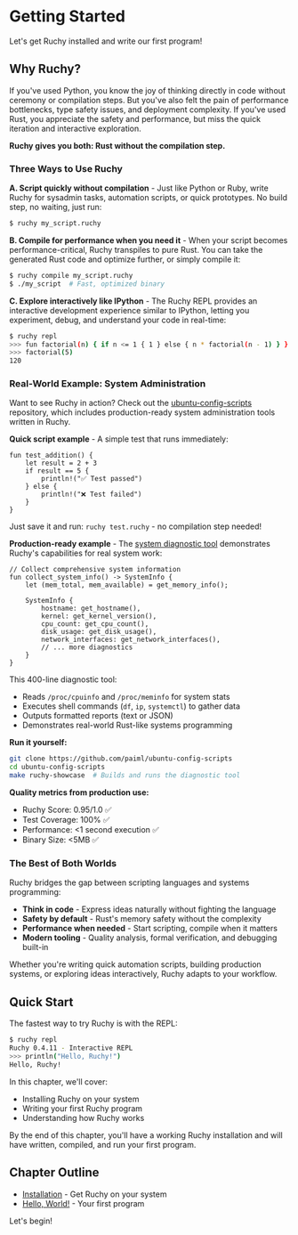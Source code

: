 # Getting Started

Let's get Ruchy installed and write our first program!

## Why Ruchy?

If you've used Python, you know the joy of thinking directly in code without ceremony or compilation steps. But you've also felt the pain of performance bottlenecks, type safety issues, and deployment complexity. If you've used Rust, you appreciate the safety and performance, but miss the quick iteration and interactive exploration.

**Ruchy gives you both: Rust without the compilation step.**

### Three Ways to Use Ruchy

**A. Script quickly without compilation** - Just like Python or Ruby, write Ruchy for sysadmin tasks, automation scripts, or quick prototypes. No build step, no waiting, just run:

```bash
$ ruchy my_script.ruchy
```

**B. Compile for performance when you need it** - When your script becomes performance-critical, Ruchy transpiles to pure Rust. You can take the generated Rust code and optimize further, or simply compile it:

```bash
$ ruchy compile my_script.ruchy
$ ./my_script  # Fast, optimized binary
```

**C. Explore interactively like IPython** - The Ruchy REPL provides an interactive development experience similar to IPython, letting you experiment, debug, and understand your code in real-time:

```bash
$ ruchy repl
>>> fun factorial(n) { if n <= 1 { 1 } else { n * factorial(n - 1) } }
>>> factorial(5)
120
```

### Real-World Example: System Administration

Want to see Ruchy in action? Check out the [ubuntu-config-scripts](https://github.com/paiml/ubuntu-config-scripts) repository, which includes production-ready system administration tools written in Ruchy.

**Quick script example** - A simple test that runs immediately:

```ruchy
fun test_addition() {
    let result = 2 + 3
    if result == 5 {
        println!("✅ Test passed")
    } else {
        println!("❌ Test failed")
    }
}
```

Just save it and run: `ruchy test.ruchy` - no compilation step needed!

**Production-ready example** - The [system diagnostic tool](https://github.com/paiml/ubuntu-config-scripts/blob/main/ruchy-scripts/system/system_diagnostic.ruchy) demonstrates Ruchy's capabilities for real system work:

```ruchy
// Collect comprehensive system information
fun collect_system_info() -> SystemInfo {
    let (mem_total, mem_available) = get_memory_info();

    SystemInfo {
        hostname: get_hostname(),
        kernel: get_kernel_version(),
        cpu_count: get_cpu_count(),
        disk_usage: get_disk_usage(),
        network_interfaces: get_network_interfaces(),
        // ... more diagnostics
    }
}
```

This 400-line diagnostic tool:
- Reads `/proc/cpuinfo` and `/proc/meminfo` for system stats
- Executes shell commands (`df`, `ip`, `systemctl`) to gather data
- Outputs formatted reports (text or JSON)
- Demonstrates real-world Rust-like systems programming

**Run it yourself:**
```bash
git clone https://github.com/paiml/ubuntu-config-scripts
cd ubuntu-config-scripts
make ruchy-showcase  # Builds and runs the diagnostic tool
```

**Quality metrics from production use:**
- Ruchy Score: 0.95/1.0 ✅
- Test Coverage: 100% ✅
- Performance: <1 second execution ✅
- Binary Size: <5MB ✅

### The Best of Both Worlds

Ruchy bridges the gap between scripting languages and systems programming:

- **Think in code** - Express ideas naturally without fighting the language
- **Safety by default** - Rust's memory safety without the complexity
- **Performance when needed** - Start scripting, compile when it matters
- **Modern tooling** - Quality analysis, formal verification, and debugging built-in

Whether you're writing quick automation scripts, building production systems, or exploring ideas interactively, Ruchy adapts to your workflow.

## Quick Start

The fastest way to try Ruchy is with the REPL:

```bash
$ ruchy repl
Ruchy 0.4.11 - Interactive REPL
>>> println("Hello, Ruchy!")
Hello, Ruchy!
```

In this chapter, we'll cover:
- Installing Ruchy on your system
- Writing your first Ruchy program
- Understanding how Ruchy works

By the end of this chapter, you'll have a working Ruchy installation and will have written, compiled, and run your first program.

## Chapter Outline

- [Installation](ch01-01-installation.md) - Get Ruchy on your system
- [Hello, World!](ch01-02-hello-world.md) - Your first program

Let's begin!